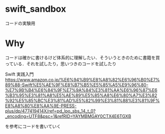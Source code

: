 # swift_sandbox
コードの実験用

# Why
コードは確かに書けるけど体系的に理解したい．そういうときのために書籍を買っている．それを試したり，思いつきのコードを試したり  
  
Swift 実践入門 https://www.amazon.co.jp/%E6%94%B9%E8%A8%82%E6%96%B0%E7%89%88-Swift%E5%AE%9F%E8%B7%B5%E5%85%A5%E9%96%80-%E7%9B%B4%E6%84%9F%E7%9A%84%E3%81%AA%E6%96%87%E6%B3%95%E3%81%A8%E5%AE%89%E5%85%A8%E6%80%A7%E3%82%92%E5%85%BC%E3%81%AD%E5%82%99%E3%81%88%E3%81%9F%E8%A8%80%E8%AA%9E-PRESS-plus/dp/477419414X/ref=pd_lpo_sbs_14_t_0?_encoding=UTF8&psc=1&refRID=YAYMBMGAY0CTX4E6TGXB  

を参考にコードを書いていく
